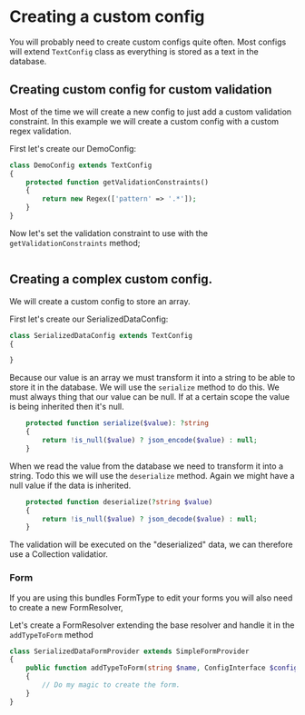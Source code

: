 # Creating a custom config

You will probably need to create custom configs quite often.  Most configs will extend `TextConfig` class as everything is stored as a text in the database.


## Creating custom config for custom validation

Most of the time we will create a new config to just add a custom validation constraint. 
In this example we will create a custom config with a custom regex validation.

First let's create our DemoConfig:

```php
class DemoConfig extends TextConfig
{
    protected function getValidationConstraints()
    {
        return new Regex(['pattern' => '.*']);
    }
}
```

Now let's set the validation constraint to use with the `getValidationConstraints` method;
```php

```


## Creating a complex custom config.

We will create a custom config to store an array. 

First let's create our SerializedDataConfig: 

```php
class SerializedDataConfig extends TextConfig
{

}
```

Because our value is an array we must transform it into a string to be able to store it in the database. We will use 
the `serialize` method to do this. We must always thing that our value can be null. If at a certain scope the value
is being inherited then it's null.

```php
    protected function serialize($value): ?string
    {
        return !is_null($value) ? json_encode($value) : null;
    }
```

When we read the value from the database we need to transform it into a string. Todo this we will use the `deserialize`
method. Again we might have a null value if the data is inherited. 

```php
    protected function deserialize(?string $value)
    {
        return !is_null($value) ? json_decode($value) : null;
    }
```

The validation will be executed on the "deserialized" data, we can therefore use a Collection validatior. 

### Form

If you are using this bundles FormType to edit your forms you will also need to create a new FormResolver, 

Let's create a FormResolver extending the base resolver and handle it in the `addTypeToForm` method

```php
class SerializedDataFormProvider extends SimpleFormProvider
{
    public function addTypeToForm(string $name, ConfigInterface $config, FormInterface $formBuilder, string $scope)
    {
        // Do my magic to create the form.
    }   
}
```